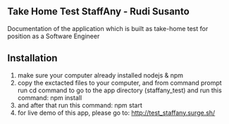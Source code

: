Take Home Test StaffAny - Rudi Susanto
------------------------------
Documentation of the application which is built as take-home test for position as a Software Engineer

Installation
------------------------------
1. make sure your computer already installed nodejs & npm
2. copy the exctacted files to your computer, and from command prompt run cd command to go to the app directory (staffany_test) and run this command: npm install
3. and after that run this command: npm start
4. for live demo of this app, please go to: http://test_staffany.surge.sh/